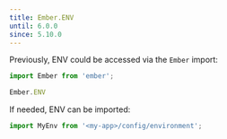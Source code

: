 ```yaml
---
title: Ember.ENV
until: 6.0.0
since: 5.10.0
---
```



Previously, ENV could be accessed via the `Ember` import:
```js
import Ember from 'ember';

Ember.ENV
```

 If needed, ENV can be imported:
```js
import MyEnv from '<my-app>/config/environment';
```
